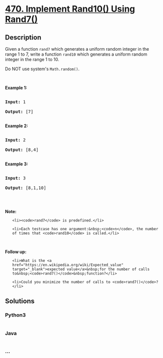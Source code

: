 # [470. Implement Rand10() Using Rand7()](https://leetcode.com/problems/implement-rand10-using-rand7)

## Description
<p>Given a function <code>rand7</code> which generates a uniform random integer in the range 1 to 7, write a function <code>rand10</code>&nbsp;which generates a uniform random integer in the range 1 to 10.</p>

<p>Do NOT use system&#39;s <code>Math.random()</code>.</p>

<ol>
</ol>

<p>&nbsp;</p>

<div>
<p><strong>Example 1:</strong></p>

<pre>
<strong>Input: </strong><span id="example-input-1-1">1</span>
<strong>Output: </strong><span id="example-output-1">[7]</span>
</pre>

<div>
<p><strong>Example 2:</strong></p>

<pre>
<strong>Input: </strong><span id="example-input-2-1">2</span>
<strong>Output: </strong><span id="example-output-2">[8,4]</span>
</pre>

<div>
<p><strong>Example 3:</strong></p>

<pre>
<strong>Input: </strong><span id="example-input-3-1">3</span>
<strong>Output: </strong><span id="example-output-3">[8,1,10]</span>
</pre>

<p>&nbsp;</p>

<p><strong>Note:</strong></p>

<ol>
	<li><code>rand7</code> is predefined.</li>
	<li>Each testcase has one argument:&nbsp;<code>n</code>, the number of times that <code>rand10</code> is called.</li>
</ol>

<p>&nbsp;</p>

<p><strong>Follow up:</strong></p>

<ol>
	<li>What is the <a href="https://en.wikipedia.org/wiki/Expected_value" target="_blank">expected value</a>&nbsp;for the number of calls to&nbsp;<code>rand7()</code>&nbsp;function?</li>
	<li>Could you minimize the number of calls to <code>rand7()</code>?</li>
</ol>
</div>
</div>
</div>



## Solutions


### Python3

```python

```

### Java

```java

```

### ...
```

```
